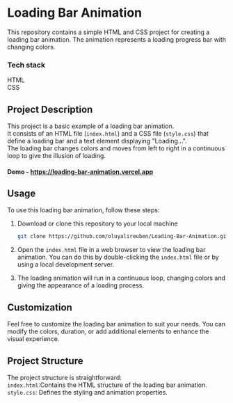 # Loading Bar Animation 

This repository contains a simple HTML and CSS project for creating a loading bar animation. The animation represents a loading progress bar with changing colors.

### Tech stack
HTML <br>
CSS

## Project Description
This project is a basic example of a loading bar animation. <br>
It consists of an HTML file (`index.html`) and a CSS file (`style.css`) that define a loading bar and a text element displaying "Loading...". <br>The loading bar changes colors and moves from left to right in a continuous loop to give the illusion of loading.


#### Demo - https://loading-bar-animation.vercel.app

## Usage

To use this loading bar animation, follow these steps:

1. Download or clone this repository to your local machine
   ```bash
   git clone https://github.com/oluyalireuben/Loading-Bar-Animation.git

3. Open the `index.html` file in a web browser to view the loading bar animation. You can do this by double-clicking the `index.html` file or by using a local development server.

5. The loading animation will run in a continuous loop, changing colors and giving the appearance of a loading process.

## Customization
Feel free to customize the loading bar animation to suit your needs. You can modify the colors, duration, or add additional elements to enhance the visual experience.

## Project Structure
The project structure is straightforward:<br>
`index.html`:Contains the HTML structure of the loading bar animation.
`style.css`: Defines the styling and animation properties.
